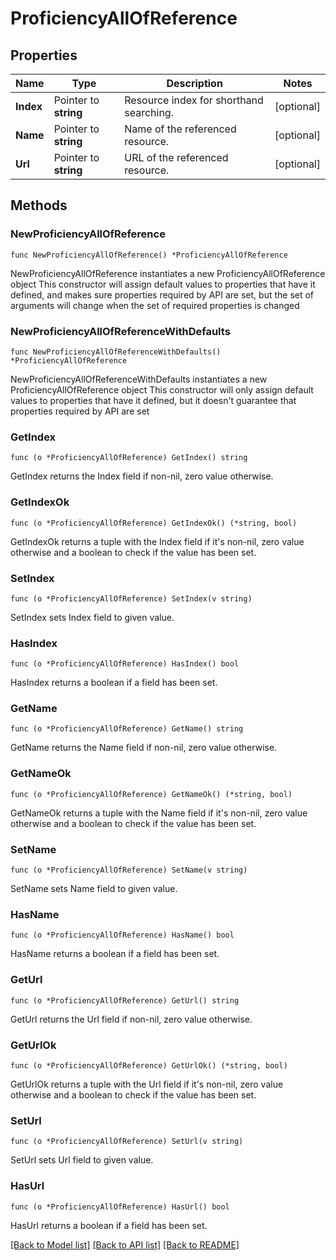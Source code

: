 # ProficiencyAllOfReference

## Properties

Name | Type | Description | Notes
------------ | ------------- | ------------- | -------------
**Index** | Pointer to **string** | Resource index for shorthand searching. | [optional] 
**Name** | Pointer to **string** | Name of the referenced resource. | [optional] 
**Url** | Pointer to **string** | URL of the referenced resource. | [optional] 

## Methods

### NewProficiencyAllOfReference

`func NewProficiencyAllOfReference() *ProficiencyAllOfReference`

NewProficiencyAllOfReference instantiates a new ProficiencyAllOfReference object
This constructor will assign default values to properties that have it defined,
and makes sure properties required by API are set, but the set of arguments
will change when the set of required properties is changed

### NewProficiencyAllOfReferenceWithDefaults

`func NewProficiencyAllOfReferenceWithDefaults() *ProficiencyAllOfReference`

NewProficiencyAllOfReferenceWithDefaults instantiates a new ProficiencyAllOfReference object
This constructor will only assign default values to properties that have it defined,
but it doesn't guarantee that properties required by API are set

### GetIndex

`func (o *ProficiencyAllOfReference) GetIndex() string`

GetIndex returns the Index field if non-nil, zero value otherwise.

### GetIndexOk

`func (o *ProficiencyAllOfReference) GetIndexOk() (*string, bool)`

GetIndexOk returns a tuple with the Index field if it's non-nil, zero value otherwise
and a boolean to check if the value has been set.

### SetIndex

`func (o *ProficiencyAllOfReference) SetIndex(v string)`

SetIndex sets Index field to given value.

### HasIndex

`func (o *ProficiencyAllOfReference) HasIndex() bool`

HasIndex returns a boolean if a field has been set.

### GetName

`func (o *ProficiencyAllOfReference) GetName() string`

GetName returns the Name field if non-nil, zero value otherwise.

### GetNameOk

`func (o *ProficiencyAllOfReference) GetNameOk() (*string, bool)`

GetNameOk returns a tuple with the Name field if it's non-nil, zero value otherwise
and a boolean to check if the value has been set.

### SetName

`func (o *ProficiencyAllOfReference) SetName(v string)`

SetName sets Name field to given value.

### HasName

`func (o *ProficiencyAllOfReference) HasName() bool`

HasName returns a boolean if a field has been set.

### GetUrl

`func (o *ProficiencyAllOfReference) GetUrl() string`

GetUrl returns the Url field if non-nil, zero value otherwise.

### GetUrlOk

`func (o *ProficiencyAllOfReference) GetUrlOk() (*string, bool)`

GetUrlOk returns a tuple with the Url field if it's non-nil, zero value otherwise
and a boolean to check if the value has been set.

### SetUrl

`func (o *ProficiencyAllOfReference) SetUrl(v string)`

SetUrl sets Url field to given value.

### HasUrl

`func (o *ProficiencyAllOfReference) HasUrl() bool`

HasUrl returns a boolean if a field has been set.


[[Back to Model list]](../README.md#documentation-for-models) [[Back to API list]](../README.md#documentation-for-api-endpoints) [[Back to README]](../README.md)


